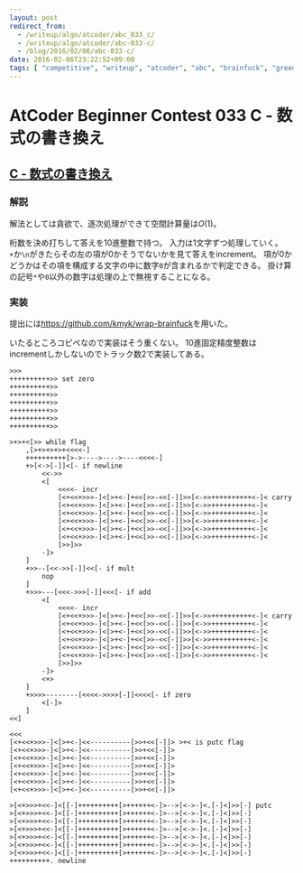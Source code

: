 ```yaml
---
layout: post
redirect_from:
  - /writeup/algo/atcoder/abc_033_c/
  - /writeup/algo/atcoder/abc-033-c/
  - /blog/2016/02/06/abc-033-c/
date: 2016-02-06T23:22:52+09:00
tags: [ "competitive", "writeup", "atcoder", "abc", "brainfuck", "greedy" ]
---
```


# AtCoder Beginner Contest 033 C - 数式の書き換え

## [C - 数式の書き換え](https://beta.atcoder.jp/contests/abc033/tasks/abc033_c)

### 解説

解法としては貪欲で、逐次処理ができて空間計算量は$O(1)$。

桁数を決め打ちして答えを10進整数で持つ。
入力は1文字ずつ処理していく。
`+`か`\n`がきたらその左の項が$0$かそうでないかを見て答えをincrement。
項が$0$かどうかはその項を構成する文字の中に数字`0`が含まれるかで判定できる。
掛け算の記号`*`や`0`以外の数字は処理の上で無視することになる。

### 実装

提出には<https://github.com/kmyk/wrap-brainfuck>を用いた。

いたるところコピペなので実装はそう重くない。
10進固定精度整数はincrementしかしないのでトラック数2で実装してある。

``` brainfuck
>>>
++++++++++>> set zero
++++++++++>>
++++++++++>>
++++++++++>>
++++++++++>>
++++++++++>>
++++++++++>>

>+>+<[>> while flag
    ,[>+>+>+>+<<<<-]
    ++++++++++[>->---->---->----<<<<-]
    +>[<->[-]]<[- if newline
        <<->>
        <[
            <<<<- incr
            [<+<<+>>>-]<[>+<-]+<<[>>-<<[-]]>>[<->>++++++++++<-]< carry
            [<+<<+>>>-]<[>+<-]+<<[>>-<<[-]]>>[<->>++++++++++<-]<
            [<+<<+>>>-]<[>+<-]+<<[>>-<<[-]]>>[<->>++++++++++<-]<
            [<+<<+>>>-]<[>+<-]+<<[>>-<<[-]]>>[<->>++++++++++<-]<
            [<+<<+>>>-]<[>+<-]+<<[>>-<<[-]]>>[<->>++++++++++<-]<
            [<+<<+>>>-]<[>+<-]+<<[>>-<<[-]]>>[<->>++++++++++<-]<
            [>>]>>
        -]>
    ]
    +>>--[<<->>[-]]<<[- if mult
        nop
    ]
    +>>>---[<<<->>>[-]]<<<[- if add
        <[
            <<<<- incr
            [<+<<+>>>-]<[>+<-]+<<[>>-<<[-]]>>[<->>++++++++++<-]< carry
            [<+<<+>>>-]<[>+<-]+<<[>>-<<[-]]>>[<->>++++++++++<-]<
            [<+<<+>>>-]<[>+<-]+<<[>>-<<[-]]>>[<->>++++++++++<-]<
            [<+<<+>>>-]<[>+<-]+<<[>>-<<[-]]>>[<->>++++++++++<-]<
            [<+<<+>>>-]<[>+<-]+<<[>>-<<[-]]>>[<->>++++++++++<-]<
            [<+<<+>>>-]<[>+<-]+<<[>>-<<[-]]>>[<->>++++++++++<-]<
            [>>]>>
        -]>
        <+>
    ]
    +>>>>--------[<<<<->>>>[-]]<<<<[- if zero
        <[-]>
    ]
<<]

<<<
[<+<<+>>>-]<[>+<-]<<----------[>>+<<[-]]> >+< is putc flag
[<+<<+>>>-]<[>+<-]<<----------[>>+<<[-]]>
[<+<<+>>>-]<[>+<-]<<----------[>>+<<[-]]>
[<+<<+>>>-]<[>+<-]<<----------[>>+<<[-]]>
[<+<<+>>>-]<[>+<-]<<----------[>>+<<[-]]>
[<+<<+>>>-]<[>+<-]<<----------[>>+<<[-]]>
[<+<<+>>>-]<[>+<-]<<----------[>>+<<[-]]>

>[<+>>>+<<-]<[[-]++++++++++[>++++++<-]>-->[<->-]<.[-]<]>>[-] putc
>[<+>>>+<<-]<[[-]++++++++++[>++++++<-]>-->[<->-]<.[-]<]>>[-]
>[<+>>>+<<-]<[[-]++++++++++[>++++++<-]>-->[<->-]<.[-]<]>>[-]
>[<+>>>+<<-]<[[-]++++++++++[>++++++<-]>-->[<->-]<.[-]<]>>[-]
>[<+>>>+<<-]<[[-]++++++++++[>++++++<-]>-->[<->-]<.[-]<]>>[-]
>[<+>>>+<<-]<[[-]++++++++++[>++++++<-]>-->[<->-]<.[-]<]>>[-]
>[<+>>>+<<-]<[[-]++++++++++[>++++++<-]>-->[<->-]<.[-]<]>>[-]
++++++++++. newline
```
